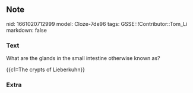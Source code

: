 ## Note
nid: 1661020712999
model: Cloze-7de96
tags: GSSE::!Contributor::Tom_Li
markdown: false

### Text
What are the glands in the small intestine otherwise known as?

{{c1::The crypts of Lieberkuhn}}

### Extra

